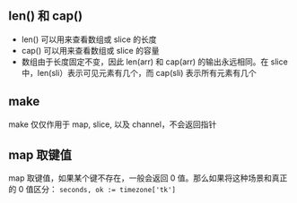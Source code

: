 ## len() 和 cap()

* len() 可以用来查看数组或 slice 的长度
* cap() 可以用来查看数组或 slice 的容量
* 数组由于长度固定不变，因此 len(arr) 和 cap(arr) 的输出永远相同。在 slice 中，len(sli）表示可见元素有几个，而 cap(sli) 表示所有元素有几个

## make

make 仅仅作用于 map, slice, 以及 channel，不会返回指针

## map 取键值

map 取键值，如果某个键不存在，一般会返回 0 值。那么如果将这种场景和真正的 0 值区分：
`seconds, ok := timezone['tk']`
